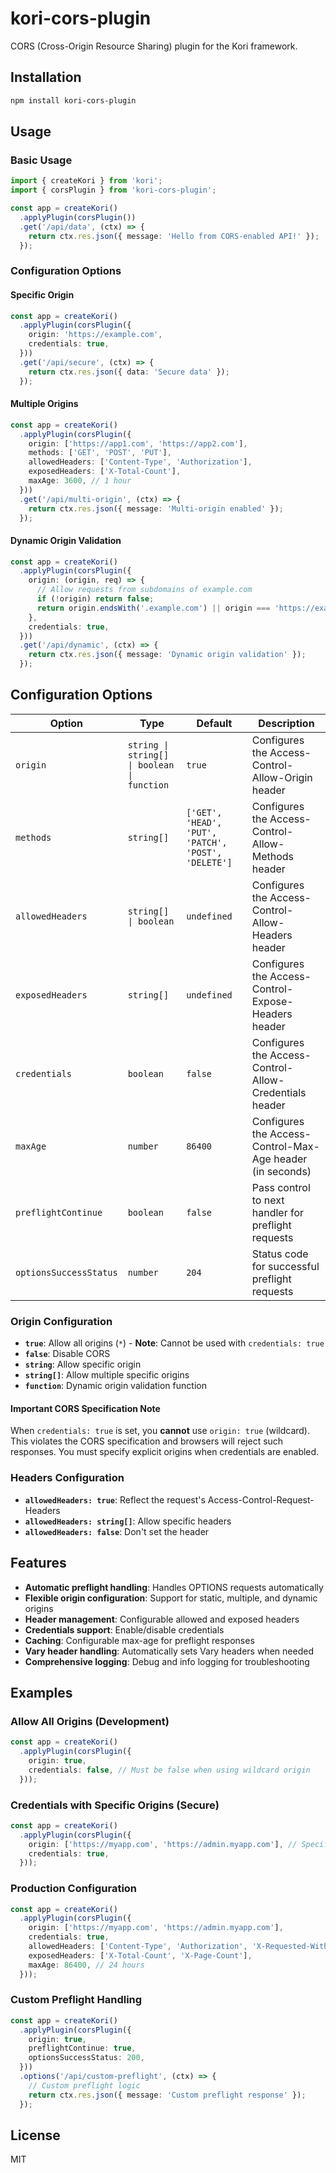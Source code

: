 # kori-cors-plugin

CORS (Cross-Origin Resource Sharing) plugin for the Kori framework.

## Installation

```bash
npm install kori-cors-plugin
```

## Usage

### Basic Usage

```typescript
import { createKori } from 'kori';
import { corsPlugin } from 'kori-cors-plugin';

const app = createKori()
  .applyPlugin(corsPlugin())
  .get('/api/data', (ctx) => {
    return ctx.res.json({ message: 'Hello from CORS-enabled API!' });
  });
```

### Configuration Options

#### Specific Origin

```typescript
const app = createKori()
  .applyPlugin(corsPlugin({
    origin: 'https://example.com',
    credentials: true,
  }))
  .get('/api/secure', (ctx) => {
    return ctx.res.json({ data: 'Secure data' });
  });
```

#### Multiple Origins

```typescript
const app = createKori()
  .applyPlugin(corsPlugin({
    origin: ['https://app1.com', 'https://app2.com'],
    methods: ['GET', 'POST', 'PUT'],
    allowedHeaders: ['Content-Type', 'Authorization'],
    exposedHeaders: ['X-Total-Count'],
    maxAge: 3600, // 1 hour
  }))
  .get('/api/multi-origin', (ctx) => {
    return ctx.res.json({ message: 'Multi-origin enabled' });
  });
```

#### Dynamic Origin Validation

```typescript
const app = createKori()
  .applyPlugin(corsPlugin({
    origin: (origin, req) => {
      // Allow requests from subdomains of example.com
      if (!origin) return false;
      return origin.endsWith('.example.com') || origin === 'https://example.com';
    },
    credentials: true,
  }))
  .get('/api/dynamic', (ctx) => {
    return ctx.res.json({ message: 'Dynamic origin validation' });
  });
```

## Configuration Options

| Option | Type | Default | Description |
|--------|------|---------|-------------|
| `origin` | `string \| string[] \| boolean \| function` | `true` | Configures the Access-Control-Allow-Origin header |
| `methods` | `string[]` | `['GET', 'HEAD', 'PUT', 'PATCH', 'POST', 'DELETE']` | Configures the Access-Control-Allow-Methods header |
| `allowedHeaders` | `string[] \| boolean` | `undefined` | Configures the Access-Control-Allow-Headers header |
| `exposedHeaders` | `string[]` | `undefined` | Configures the Access-Control-Expose-Headers header |
| `credentials` | `boolean` | `false` | Configures the Access-Control-Allow-Credentials header |
| `maxAge` | `number` | `86400` | Configures the Access-Control-Max-Age header (in seconds) |
| `preflightContinue` | `boolean` | `false` | Pass control to next handler for preflight requests |
| `optionsSuccessStatus` | `number` | `204` | Status code for successful preflight requests |

### Origin Configuration

- **`true`**: Allow all origins (`*`) - **Note**: Cannot be used with `credentials: true`
- **`false`**: Disable CORS
- **`string`**: Allow specific origin
- **`string[]`**: Allow multiple specific origins
- **`function`**: Dynamic origin validation function

#### Important CORS Specification Note

When `credentials: true` is set, you **cannot** use `origin: true` (wildcard). This violates the CORS specification and browsers will reject such responses. You must specify explicit origins when credentials are enabled.

### Headers Configuration

- **`allowedHeaders: true`**: Reflect the request's Access-Control-Request-Headers
- **`allowedHeaders: string[]`**: Allow specific headers
- **`allowedHeaders: false`**: Don't set the header

## Features

- **Automatic preflight handling**: Handles OPTIONS requests automatically
- **Flexible origin configuration**: Support for static, multiple, and dynamic origins
- **Header management**: Configurable allowed and exposed headers
- **Credentials support**: Enable/disable credentials
- **Caching**: Configurable max-age for preflight responses
- **Vary header handling**: Automatically sets Vary headers when needed
- **Comprehensive logging**: Debug and info logging for troubleshooting

## Examples

### Allow All Origins (Development)

```typescript
const app = createKori()
  .applyPlugin(corsPlugin({
    origin: true,
    credentials: false, // Must be false when using wildcard origin
  }));
```

### Credentials with Specific Origins (Secure)

```typescript
const app = createKori()
  .applyPlugin(corsPlugin({
    origin: ['https://myapp.com', 'https://admin.myapp.com'], // Specific origins required
    credentials: true,
  }));
```

### Production Configuration

```typescript
const app = createKori()
  .applyPlugin(corsPlugin({
    origin: ['https://myapp.com', 'https://admin.myapp.com'],
    credentials: true,
    allowedHeaders: ['Content-Type', 'Authorization', 'X-Requested-With'],
    exposedHeaders: ['X-Total-Count', 'X-Page-Count'],
    maxAge: 86400, // 24 hours
  }));
```

### Custom Preflight Handling

```typescript
const app = createKori()
  .applyPlugin(corsPlugin({
    origin: true,
    preflightContinue: true,
    optionsSuccessStatus: 200,
  }))
  .options('/api/custom-preflight', (ctx) => {
    // Custom preflight logic
    return ctx.res.json({ message: 'Custom preflight response' });
  });
```

## License

MIT
